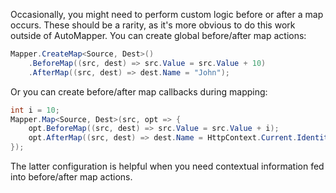 Occasionally, you might need to perform custom logic before or after a map occurs. These should be a rarity, as it's more obvious to do this work outside of AutoMapper. You can create global before/after map actions:
```c#
Mapper.CreateMap<Source, Dest>()
    .BeforeMap((src, dest) => src.Value = src.Value + 10)
    .AfterMap((src, dest) => dest.Name = "John");
```
Or you can create before/after map callbacks during mapping:
```c#
int i = 10;
Mapper.Map<Source, Dest>(src, opt => {
    opt.BeforeMap((src, dest) => src.Value = src.Value + i);
    opt.AfterMap((src, dest) => dest.Name = HttpContext.Current.Identity.Name);
});
```
The latter configuration is helpful when you need contextual information fed into before/after map actions.